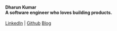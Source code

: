 <p align="center">
<div>
<b>Dharun Kumar</b>
</div>
<div>
<b>A software engineer who loves building products.</b><br> <br>
</div>
<a href="https://www.linkedin.com/dharunkumardev/" target="_blank">LinkedIn</a> |
<a href="https://github.com/dharunkumardev/" target="_blank">Github</a>
<a href="https://timely-kheer-9c75b4.netlify.app/" target="_blank">Blog</a>
<br><br>

</p>

<!--
**dharunkumardev/dharunkumardev** is a ✨ _special_ ✨ repository because its `README.md` (this file) appears on your GitHub profile.

Here are some ideas to get you started:

- 🔭 I’m currently working on ...
- 🌱 I’m currently learning ...
- 👯 I’m looking to collaborate on ...
- 🤔 I’m looking for help with ...
- 💬 Ask me about ...
- 📫 How to reach me: ...
- 😄 Pronouns: ...
- ⚡ Fun fact: ...
-->
